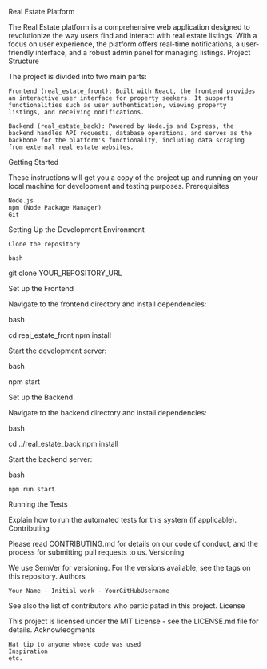 Real Estate Platform

The Real Estate platform is a comprehensive web application designed to revolutionize the way users find and interact with real estate listings. With a focus on user experience, the platform offers real-time notifications, a user-friendly interface, and a robust admin panel for managing listings.
Project Structure

The project is divided into two main parts:

    Frontend (real_estate_front): Built with React, the frontend provides an interactive user interface for property seekers. It supports functionalities such as user authentication, viewing property listings, and receiving notifications.

    Backend (real_estate_back): Powered by Node.js and Express, the backend handles API requests, database operations, and serves as the backbone for the platform's functionality, including data scraping from external real estate websites.

Getting Started

These instructions will get you a copy of the project up and running on your local machine for development and testing purposes.
Prerequisites

    Node.js
    npm (Node Package Manager)
    Git

Setting Up the Development Environment

    Clone the repository

    bash

git clone YOUR_REPOSITORY_URL

Set up the Frontend

Navigate to the frontend directory and install dependencies:

bash

cd real_estate_front
npm install

Start the development server:

bash

npm start

Set up the Backend

Navigate to the backend directory and install dependencies:

bash

cd ../real_estate_back
npm install

Start the backend server:

bash

    npm run start

Running the Tests

Explain how to run the automated tests for this system (if applicable).
Contributing

Please read CONTRIBUTING.md for details on our code of conduct, and the process for submitting pull requests to us.
Versioning

We use SemVer for versioning. For the versions available, see the tags on this repository.
Authors

    Your Name - Initial work - YourGitHubUsername

See also the list of contributors who participated in this project.
License

This project is licensed under the MIT License - see the LICENSE.md file for details.
Acknowledgments

    Hat tip to anyone whose code was used
    Inspiration
    etc.